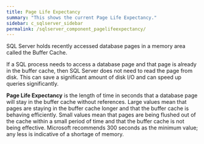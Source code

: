 ```yaml
---
title: Page Life Expectancy
summary: "This shows the current Page Life Expectancy."
sidebar: c_sqlserver_sidebar
permalink: /sqlserver_component_pagelifeexpectancy/
---
```



SQL Server holds recently accessed database pages in a memory area called the Buffer Cache.

If a SQL process needs to access a database page and that page is already in the buffer cache, then SQL Server does not need to read the page from disk. This can save a significant amount of disk I/O and can speed up queries significantly.

**Page Life Expectancy** is the length of time in seconds that a database page will stay in the buffer cache without references. Large values mean that pages are staying in the buffer cache longer and that the buffer cache is behaving efficiently. Small values mean that pages are being flushed out of the cache within a small period of time and that the buffer cache is not being effective. Microsoft recommends 300 seconds as the minimum value; any less is indicative of a shortage of memory.
